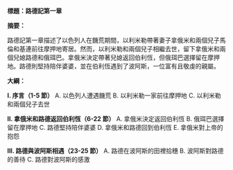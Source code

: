 **標題：路德記第一章**

**摘要：**

路德記第一章描述了以色列人在饑荒期間，以利米勒帶著妻子拿俄米和兩個兒子馬倫和基連前往摩押地寄居。然而，以利米勒和兩個兒子相繼去世，留下拿俄米和兩個兒媳路德和俄珥巴。拿俄米決定帶著兒媳返回伯利恆，但俄珥巴選擇留在摩押地。路德則堅持陪伴婆婆，並在伯利恆遇到了波阿斯，一位富有且敬虔的親屬。

**大綱：**

**I. 序言（1-5 節）**
    A. 以色列人遭遇饑荒
    B. 以利米勒一家前往摩押地
    C. 以利米勒和兩個兒子去世

**II. 拿俄米和路德返回伯利恆（6-22 節）**
    A. 拿俄米決定返回伯利恆
    B. 俄珥巴選擇留在摩押地
    C. 路德堅持陪伴婆婆
    D. 拿俄米和路德回到伯利恆
    E. 拿俄米對上帝的抱怨

**III. 路德與波阿斯相遇（23-25 節）**
    A. 路德在波阿斯的田裡拾穗
    B. 波阿斯對路德的善待
    C. 路德對波阿斯的感激